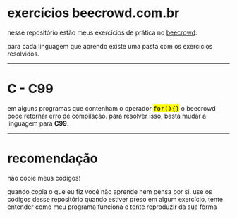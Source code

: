 # exercícios beecrowd.com.br
<p>nesse repositório estão meus exercícios de prática no <a href="beecrowd.com.br">beecrowd</a>.</p>

<p>para cada linguagem que aprendo existe uma pasta com os exercícios resolvidos.</p>

<hr>

# C - C99
<p>em alguns programas que contenham o operador <mark><tt>for(){}</tt></mark> o beecrowd pode retornar erro de compilação. para resolver isso, basta mudar a linguagem para <b>C99</b>.

<hr>

# recomendação
<p>não copie meus códigos!</p>
<p>quando copia o que eu fiz você não aprende nem pensa por si. use os códigos desse repositório quando estiver preso em algum exercício, tente entender como meu programa funciona e tente reproduzir da sua forma</p>